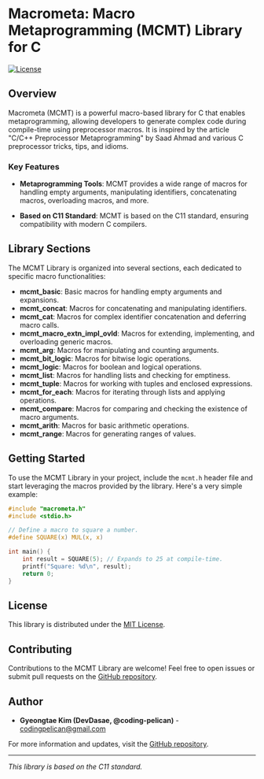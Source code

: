 # Macrometa: Macro Metaprogramming (MCMT) Library for C

[![License](https://img.shields.io/badge/license-MIT-blue.svg)](LICENSE)

## Overview

Macrometa (MCMT) is a powerful macro-based library for C that enables metaprogramming, allowing developers to generate complex code during compile-time using preprocessor macros. It is inspired by the article "C/C++ Preprocessor Metaprogramming" by Saad Ahmad and various C preprocessor tricks, tips, and idioms.

### Key Features

- **Metaprogramming Tools**: MCMT provides a wide range of macros for handling empty arguments, manipulating identifiers, concatenating macros, overloading macros, and more.

- **Based on C11 Standard**: MCMT is based on the C11 standard, ensuring compatibility with modern C compilers.

## Library Sections

The MCMT Library is organized into several sections, each dedicated to specific macro functionalities:

- **mcmt_basic**: Basic macros for handling empty arguments and expansions.
- **mcmt_concat**: Macros for concatenating and manipulating identifiers.
- **mcmt_cat**: Macros for complex identifier concatenation and deferring macro calls.
- **mcmt_macro_extn_impl_ovld**: Macros for extending, implementing, and overloading generic macros.
- **mcmt_arg**: Macros for manipulating and counting arguments.
- **mcmt_bit_logic**: Macros for bitwise logic operations.
- **mcmt_logic**: Macros for boolean and logical operations.
- **mcmt_list**: Macros for handling lists and checking for emptiness.
- **mcmt_tuple**: Macros for working with tuples and enclosed expressions.
- **mcmt_for_each**: Macros for iterating through lists and applying operations.
- **mcmt_compare**: Macros for comparing and checking the existence of macro arguments.
- **mcmt_arith**: Macros for basic arithmetic operations.
- **mcmt_range**: Macros for generating ranges of values.

## Getting Started

To use the MCMT Library in your project, include the `mcmt.h` header file and start leveraging the macros provided by the library. Here's a very simple example:

```c
#include "macrometa.h"
#include <stdio.h>

// Define a macro to square a number.
#define SQUARE(x) MUL(x, x)

int main() {
    int result = SQUARE(5); // Expands to 25 at compile-time.
    printf("Square: %d\n", result);
    return 0;
}
```

## License

This library is distributed under the [MIT License](LICENSE).

## Contributing

Contributions to the MCMT Library are welcome! Feel free to open issues or submit pull requests on the [GitHub repository](https://github.com/coding-pelican/macrometa).

## Author

- **Gyeongtae Kim (DevDasae, @coding-pelican)** - [codingpelican@gmail.com](mailto:codingpelican@gmail.com)

For more information and updates, visit the [GitHub repository](https://github.com/coding-pelican/macrometa).

---
*This library is based on the C11 standard.*
